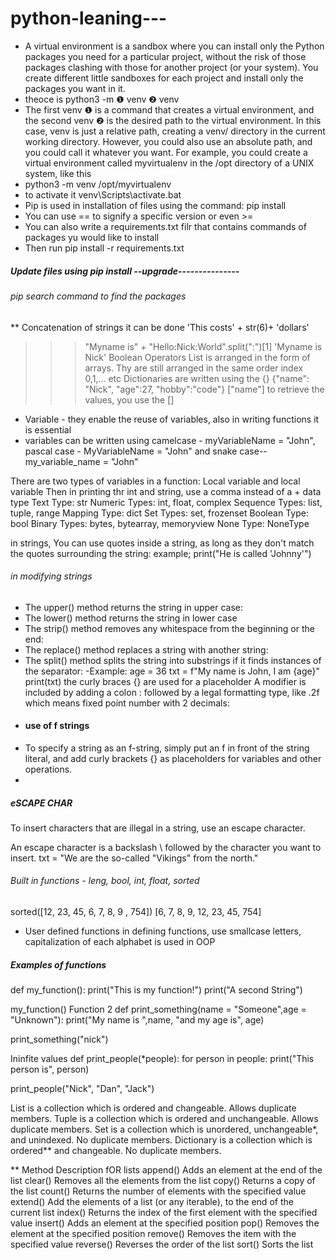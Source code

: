 # python-leaning---

- A virtual environment is a sandbox where you can install only the Python packages you need for a particular project, without the risk of those packages clashing with those for another project (or your system). You create different little sandboxes for each project and install only the packages you want in it.
- theoce is python3 -m ❶ venv ❷ venv
- The first venv ❶ is a command that creates a virtual environment, and the second venv ❷ is the desired path to the virtual environment. In this case, venv is just a relative path, creating a venv/ directory in the current working directory. However, you could also use an absolute path, and you could call it whatever you want. For example, you could create a virtual environment called myvirtualenv in the /opt directory of a UNIX system, like this
- python3 -m venv /opt/myvirtualenv
- to activate it  venv\Scripts\activate.bat
- Pip is used in installation of files using the command: pip install
- You can use == to signify a specific version or even >= 
- You can also write a requirements.txt filr that contains commands of packages yu would like to install
- Then run pip install -r requirements.txt
##### Update files using pip install --upgrade---------------
###### pip search command to find the packages
** Concatenation of strings
it can be done 'This costs' + str(6)+ 'dollars'
>>> "Myname is" + "Hello:Nick:World".split(":")[1] 
'Myname is Nick'
>>> Boolean Operators
>>> List is arranged in the form of arrays. Thy are still arranged in the same order index 0,1,... etc
>>> Dictionaries are written using the {}
>>> {"name": "Nick", "age":27, "hobby":"code"} ["name"]
>>> to retrieve the values, you use the []
- Variable - they enable the reuse of variables, also in writing functions it is essential
- variables can be written using camelcase - myVariableName = "John", pascal case - MyVariableName = "John" and snake case-- my_variable_name = "John"

There are two types of variables in a function: Local variable and local variable 
Then in printing thr int and string, use a comma instead of a +
data type
Text Type:	str
Numeric Types:	int, float, complex
Sequence Types:	list, tuple, range
Mapping Type:	dict
Set Types:	set, frozenset
Boolean Type:	bool
Binary Types:	bytes, bytearray, memoryview
None Type:	NoneType

in strings,
You can use quotes inside a string, as long as they don't match the quotes surrounding the string: example; print("He is called 'Johnny'")
###### in modifying strings
- The upper() method returns the string in upper case:
- The lower() method returns the string in lower case
- The strip() method removes any whitespace from the beginning or the end:
- The replace() method replaces a string with another string:
- The split() method splits the string into substrings if it finds instances of the separator:
-Example:
 age = 36
txt = f"My name is John, I am {age}"
print(txt)
the curly braces {} are used for a placeholder
A modifier is included by adding a colon : followed by a legal formatting type, like .2f which means fixed point number with 2 decimals:
- #### use of f strings
- To specify a string as an f-string, simply put an f in front of the string literal, and add curly brackets {} as placeholders for variables and other operations.
- 

##### eSCAPE CHAR
To insert characters that are illegal in a string, use an escape character.

An escape character is a backslash \ followed by the character you want to insert.
txt = "We are the so-called \"Vikings\" from the north."
###### Built in functions - leng, bool, int, float, sorted
sorted([12, 23, 45, 6, 7, 8, 9 , 754]) 
[6, 7, 8, 9, 12, 23, 45, 754]
* User defined functions
in defining functions, use smallcase letters, capitalization of each alphabet is used in OOP
##### Examples of functions 
def my_function():
    print("This is my function!")
    print("A second String")

my_function()
Function 2
def print_something(name = "Someone",age = "Unknown"):
    print("My name is ",name, "and my age is", age)

print_something("nick")

Ininfite values
def print_people(*people):
    for person in people:
        print("This person is", person)
        
print_people("Nick", "Dan", "Jack")

List is a collection which is ordered and changeable. Allows duplicate members.
Tuple is a collection which is ordered and unchangeable. Allows duplicate members.
Set is a collection which is unordered, unchangeable*, and unindexed. No duplicate members.
Dictionary is a collection which is ordered** and changeable. No duplicate members.

** Method	Description fOR lists
append()	Adds an element at the end of the list
clear()	Removes all the elements from the list
copy()	Returns a copy of the list
count()	Returns the number of elements with the specified value
extend()	Add the elements of a list (or any iterable), to the end of the current list
index()	Returns the index of the first element with the specified value
insert()	Adds an element at the specified position
pop()	Removes the element at the specified position
remove()	Removes the item with the specified value
reverse()	Reverses the order of the list
sort()	Sorts the list


